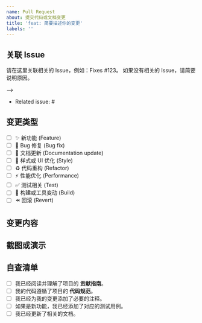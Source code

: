 ```yaml
---
name: Pull Request
about: 提交代码或文档变更
title: 'feat: 简要描述你的变更'
labels: ''
---
```


## 关联 Issue

 

请在这里关联相关的 Issue，例如：Fixes #123。
如果没有相关的 Issue，请简要说明原因。

-->

- Related issue: #

## 变更类型

<!-- 

请选择一个或多个符合你本次变更的类型。

-->

- [ ] ✨ 新功能 (Feature)
- [ ] 🐛 Bug 修复 (Bug fix)
- [ ] 📝 文档更新 (Documentation update)
- [ ] 🎨 样式或 UI 优化 (Style)
- [ ] ♻️ 代码重构 (Refactor)
- [ ] ⚡️ 性能优化 (Performance)
- [ ] ✅ 测试相关 (Test)
- [ ] 🔧 构建或工具变动 (Build)
- [ ] ⏪ 回滚 (Revert)

## 变更内容

<!-- 

请详细描述你本次变更的内容：
1. 解决了什么问题？
2. 做了哪些具体的改动？
3. 为什么这么做？

-->

## 截图或演示

<!-- 

如果你的变更是可视化的 (例如 UI 改动)，请在这里附上截图或 GIF 演示，方便评审。

-->

## 自查清单

<!-- 

提交前请务必检查以下几点：

-->

- [ ] 我已经阅读并理解了项目的 **贡献指南**。
- [ ] 我的代码遵循了项目的 **代码规范**。
- [ ] 我已经为我的变更添加了必要的注释。
- [ ] 如果是新功能，我已经添加了对应的测试用例。
- [ ] 我已经更新了相关的文档。